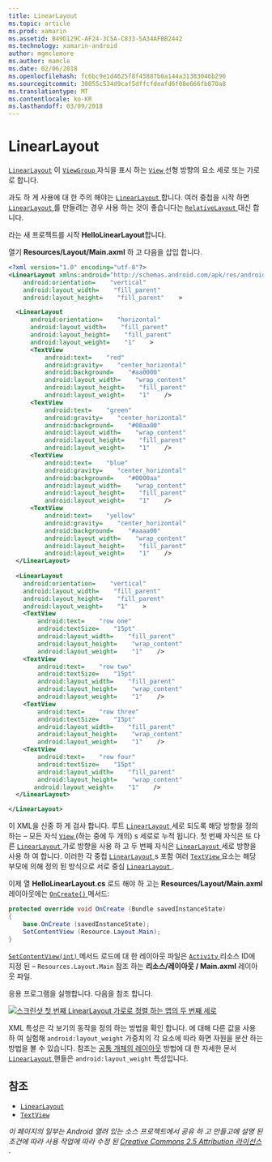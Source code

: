 ```yaml
---
title: LinearLayout
ms.topic: article
ms.prod: xamarin
ms.assetid: B49D129C-AF24-3C5A-C833-5A34AFBB2442
ms.technology: xamarin-android
author: mgmclemore
ms.author: mamcle
ms.date: 02/06/2018
ms.openlocfilehash: fc6bc9e1d4625f8f45887b0a144a31383046b296
ms.sourcegitcommit: 30055c534d9caf5dffcfdeafd6f08e666fb870a8
ms.translationtype: MT
ms.contentlocale: ko-KR
ms.lasthandoff: 03/09/2018
---
```

# <a name="linearlayout"></a>LinearLayout

[`LinearLayout`](https://developer.xamarin.com/api/type/Android.Widget.LinearLayout/) 이 [ `ViewGroup` ](https://developer.xamarin.com/api/type/Android.Views.ViewGroup/) 자식을 표시 하는 [ `View` ](https://developer.xamarin.com/api/type/Android.Views.View/) 선형 방향의 요소 세로 또는 가로로 합니다.

과도 하 게 사용에 대 한 주의 해야는 [ `LinearLayout` ](https://developer.xamarin.com/api/type/Android.Widget.LinearLayout/)합니다.
여러 중첩을 시작 하면 [ `LinearLayout` ](https://developer.xamarin.com/api/type/Android.Widget.LinearLayout/)를 만들려는 경우 사용 하는 것이 좋습니다는 [ `RelativeLayout` ](https://developer.xamarin.com/api/type/Android.Widget.RelativeLayout/) 대신 합니다.

라는 새 프로젝트를 시작 **HelloLinearLayout**합니다.

열기 **Resources/Layout/Main.axml** 하 고 다음을 삽입 합니다.

```xml
<?xml version="1.0" encoding="utf-8"?>
<LinearLayout xmlns:android="http://schemas.android.com/apk/res/android"
    android:orientation=    "vertical"
    android:layout_width=    "fill_parent"
    android:layout_height=    "fill_parent"    >

  <LinearLayout
      android:orientation=    "horizontal"
      android:layout_width=    "fill_parent"
      android:layout_height=    "fill_parent"
      android:layout_weight=    "1"    >
      <TextView
          android:text=    "red"
          android:gravity=    "center_horizontal"
          android:background=    "#aa0000"
          android:layout_width=    "wrap_content"
          android:layout_height=    "fill_parent"
          android:layout_weight=    "1"    />
      <TextView
          android:text=    "green"
          android:gravity=    "center_horizontal"
          android:background=    "#00aa00"
          android:layout_width=    "wrap_content"
          android:layout_height=    "fill_parent"
          android:layout_weight=    "1"    />
      <TextView
          android:text=    "blue"
          android:gravity=    "center_horizontal"
          android:background=    "#0000aa"
          android:layout_width=    "wrap_content"
          android:layout_height=    "fill_parent"
          android:layout_weight=    "1"    />
      <TextView
          android:text=    "yellow"
          android:gravity=    "center_horizontal"
          android:background=    "#aaaa00"
          android:layout_width=    "wrap_content"
          android:layout_height=    "fill_parent"
          android:layout_weight=    "1"    />
  </LinearLayout>
        
  <LinearLayout
    android:orientation=    "vertical"
    android:layout_width=    "fill_parent"
    android:layout_height=    "fill_parent"
    android:layout_weight=    "1"    >
    <TextView
        android:text=    "row one"
        android:textSize=    "15pt"
        android:layout_width=    "fill_parent"
        android:layout_height=    "wrap_content"
        android:layout_weight=    "1"    />
    <TextView
        android:text=    "row two"
        android:textSize=    "15pt"
        android:layout_width=    "fill_parent"
        android:layout_height=    "wrap_content"
        android:layout_weight=    "1"    />
    <TextView
        android:text=    "row three"
        android:textSize=    "15pt"
        android:layout_width=    "fill_parent"
        android:layout_height=    "wrap_content"
        android:layout_weight=    "1"    />
    <TextView
        android:text=    "row four"
        android:textSize=    "15pt"
        android:layout_width=    "fill_parent"
        android:layout_height=    "wrap_content"
       android:layout_weight=    "1"    />
  </LinearLayout>

</LinearLayout>
```

이 XML을 신중 하 게 검사 합니다. 루트 [ `LinearLayout` ](https://developer.xamarin.com/api/type/Android.Widget.LinearLayout/) 세로 되도록 해당 방향을 정의 하는 &ndash; 모든 자식 [ `View` ](https://developer.xamarin.com/api/type/Android.Views.View/)(하는 중에 두 개의) s 세로로 누적 됩니다. 첫 번째 자식은 또 다른 [ `LinearLayout` ](https://developer.xamarin.com/api/type/Android.Widget.LinearLayout/) 가로 방향을 사용 하 고 두 번째 자식은 [ `LinearLayout` ](https://developer.xamarin.com/api/type/Android.Widget.LinearLayout/) 세로 방향을 사용 하 여 합니다. 이러한 각 중첩 [ `LinearLayout` ](https://developer.xamarin.com/api/type/Android.Widget.LinearLayout/)s 포함 여러 [ `TextView` ](https://developer.xamarin.com/api/type/Android.Widget.TextView/) 요소는 해당 부모에 의해 정의 된 방식으로 서로 중심 [ `LinearLayout` ](https://developer.xamarin.com/api/type/Android.Widget.LinearLayout/).

이제 열 **HelloLinearLayout.cs** 로드 해야 하 고는 **Resources/Layout/Main.axml** 레이아웃에는 [ `OnCreate()` ](https://developer.xamarin.com/api/member/Android.App.Activity.OnCreate/p/Android.OS.Bundle/) 메서드:

```csharp
protected override void OnCreate (Bundle savedInstanceState)
{
    base.OnCreate (savedInstanceState);
    SetContentView (Resource.Layout.Main);
}
```

[ `SetContentView(int)` ](https://developer.xamarin.com/api/member/Android.App.Activity.SetContentView/(System.Int32)) 메서드 로드에 대 한 레이아웃 파일은 [ `Activity` ](https://developer.xamarin.com/api/type/Android.App.Activity/)리소스 ID에 지정 된 &ndash; `Resources.Layout.Main` 참조 하는 **리소스/레이아웃 / Main.axml** 레이아웃 파일.

응용 프로그램을 실행합니다. 다음을 참조 합니다.

[![스크린샷 첫 번째 LinearLayout 가로로 정렬 하는 앱의 두 번째 세로](linear-layout-images/helloviews1.png)](linear-layout-images/helloviews1.png#lightbox)

XML 특성은 각 보기의 동작을 정의 하는 방법을 확인 합니다. 에 대해 다른 값을 사용 하 여 실험해 `android:layout_weight` 가중치의 각 요소에 따라 화면 자원을 분산 하는 방법을 볼 수 있습니다. 참조는 [공통 개체의 레이아웃](http://developer.android.com/guide/topics/ui/declaring-layout.html) 방법에 대 한 자세한 문서 [ `LinearLayout` ](https://developer.xamarin.com/api/type/Android.Widget.LinearLayout/) 핸들은 `android:layout_weight` 특성입니다.


## <a name="references"></a>참조

-   [`LinearLayout`](https://developer.xamarin.com/api/type/Android.Widget.LinearLayout/) 
-   [`TextView`](https://developer.xamarin.com/api/type/Android.Widget.TextView/) 

*이 페이지의 일부는 Android 열려 있는 소스 프로젝트에서 공유 하 고 만들고에 설명 된 조건에 따라 사용 작업에 따라 수정 된*
[*Creative Commons 2.5 Attribution 라이선스* ](http://creativecommons.org/licenses/by/2.5/).

